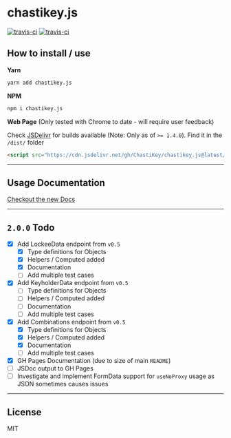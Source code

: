 # chastikey.js

[![travis-ci](https://img.shields.io/travis/ChastiKey/chastikey.js/master.svg?style=flat-square)](https://travis-ci.org/ChastiKey/chastikey.js)
[![travis-ci](https://img.shields.io/npm/v/chastikey.js.svg?style=flat-square)](https://www.npmjs.com/package/chastikey.js)

## How to install / use

**Yarn**

```sh
yarn add chastikey.js
```

**NPM**

```sh
npm i chastikey.js
```

**Web Page** (Only tested with Chrome to date - will require user feedback)

Check [JSDelivr](https://www.jsdelivr.com/package/gh/ChastiKey/chastikey.js?path=dist) for builds available (Note: Only as of `>= 1.4.0`). Find it in the `/dist/` folder

```html
<script src="https://cdn.jsdelivr.net/gh/ChastiKey/chastikey.js@latest/dist/ChastiKey.js"></script>
```

---

## Usage Documentation

[Checkout the new Docs](https://ChastiKey.github.io/chastikey.js)

---

## `2.0.0` Todo

- [x] Add LockeeData endpoint from `v0.5`
  - [x] Type definitions for Objects
  - [x] Helpers / Computed added
  - [x] Documentation
  - [ ] Add multiple test cases
- [x] Add KeyholderData endpoint from `v0.5`
  - [ ] Type definitions for Objects
  - [ ] Helpers / Computed added
  - [ ] Documentation
  - [ ] Add multiple test cases
- [x] Add Combinations endpoint from `v0.5`
  - [x] Type definitions for Objects
  - [x] Helpers / Computed added
  - [x] Documentation
  - [ ] Add multiple test cases
- [x] GH Pages Documentation (due to size of main `README`)
- [ ] JSDoc output to GH Pages
- [ ] Investigate and implement FormData support for `useNoProxy` usage as JSON sometimes causes issues

---

## License

MIT
